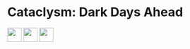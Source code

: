 # Cataclysm: Dark Days Ahead
<img src="cataicon.ico" width="32"/> <img src="cataicon.ico" width="32"/> <img src="cataicon.ico" width="32"/>      